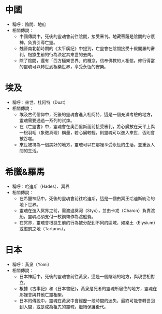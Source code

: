# 中國
 * 稱呼：陰間、地府
 * 相關傳說：
	 * 中國傳說中，死後的靈魂會前往陰間，接受審判。地藏菩薩是陰間的守護神，負責引導亡靈。
	 * 魏晉南北朝時期的《太平廣記》中提到，亡靈會在陰間接受十殿閻羅的審判，根據生前的行為決定其來世的去向。
	 * 除了陰間，還有「西方極樂世界」的概念，信奉佛教的人相信，修行得當的靈魂可以轉世到極樂世界，享受永恆的安樂。
# 埃及
 * 稱呼：來世、杜阿特（Duat）
 * 相關傳說：
	 * 埃及古代信仰中，死後的靈魂會進入杜阿特，這是一個充滿考驗的地方，靈魂需要通過一系列的試煉。
	 * 在《亡靈書》中，靈魂會在奧西里斯面前接受審判，將心臟放在天平上與一根羽毛（象徵真理）稱量，若心臟較輕，則靈魂可以進入來世，否則會被吞噬。
	 * 來世被視為一個美好的地方，靈魂可以在那裡享受永恆的生活，並重返人間的生活。
# 希臘&羅馬
 * 稱呼：哈迪斯（Hades）、冥界
 * 相關傳說：
	 * 在希臘神話中，死後的靈魂會前往哈迪斯，這是一個由冥王哈迪斯統治的地下世界。
	 * 靈魂在進入冥界之前，需渡過冥河（Styx），並由卡戎（Charon）負責渡船。靈魂必須支付一枚銅幣作為渡船費。
	 * 在冥界，靈魂會根據生前的行為被分配到不同的區域，如樂土（Elysium）或懲罰之地（Tartarus）。
# 日本
 * 稱呼：黃泉（Yomi）
 * 相關傳說：
	 * 日本神話中，死後的靈魂會前往黃泉，這是一個陰暗的地方，與現世相對立。
	 * 根據《古事記》和《日本書紀》，黃泉是死者的靈魂所居住的地方，靈魂在那裡會與其他亡靈相聚。
	 * 日本的傳說中，靈魂在黃泉中會經歷一段時間的迷失，最終可能會轉世回到人間，或是成為祖先的靈魂，繼續保護後代。